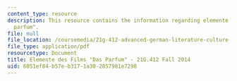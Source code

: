 ```yaml
---
content_type: resource
description: This resource contains the information regarding elemente des films "das
  parfum".
file: null
file_location: /coursemedia/21g-412-advanced-german-literature-culture-madness-murder-mysteries-fall-2014/6051ef84b57eb3171a302857981e7298_MIT21G_412F14_Wo14-15_par.pdf
file_type: application/pdf
resourcetype: Document
title: Elemente des Films "Das Parfum" - 21G.412 Fall 2014
uid: 6051ef84-b57e-b317-1a30-2857981e7298
---
```

